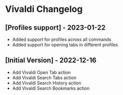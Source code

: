 # Vivaldi Changelog

## [Profiles support] - 2023-01-22

- Added support for profiles across all commands
- Added support for opening tabs in different profiles

## [Initial Version] - 2022-12-16

- Add Vivaldi Open Tab action
- Add Vivaldi Search Tabs action
- Add Vivaldi Search History action
- Add Vivaldi Search Bookmarks action